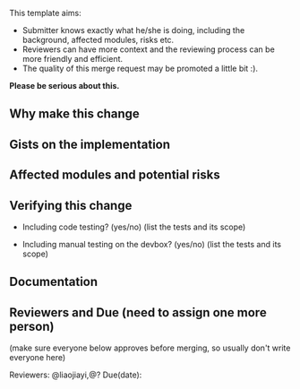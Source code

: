 
This template aims:

* Submitter knows exactly what he/she is doing, including the background, affected modules, risks etc.
* Reviewers can have more context and the reviewing process can be more friendly and efficient.
* The quality of this merge request may be promoted a little bit :).

**Please be serious about this.**


## Why make this change


## Gists on the implementation


## Affected modules and potential risks


## Verifying this change

* Including code testing? (yes/no)
(list the tests and its scope)


* Including manual testing on the devbox? (yes/no)
(list the tests and its scope)


## Documentation


## Reviewers and Due (need to assign one more person)
(make sure everyone below approves before merging, so usually don't write everyone here)

Reviewers: @liaojiayi,@?
Due(date): 


